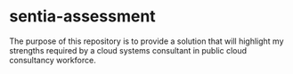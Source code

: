 # sentia-assessment
The purpose of this repository is to provide a solution that will highlight my strengths required by a cloud systems consultant in public cloud consultancy workforce.
